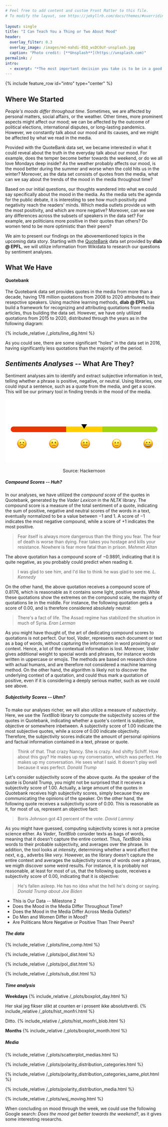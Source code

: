 ```yaml
---
# Feel free to add content and custom Front Matter to this file.
# To modify the layout, see https://jekyllrb.com/docs/themes/#overriding-theme-defaults

layout: single
title: "I Can Teach You a Thing or Two About Mood"
header:
  overlay_filter: 0.3
  overlay_image: /images/md-mahdi-8SQ_wsDC0uY-unsplash.jpg
  caption: "Photo credit: [**Unsplash**](https://unsplash.com)"
permalink: /
intro:
  - excerpt: "*The most important decision you take is to be in a good mood.* -- Voltaire"
---
```


{% include feature_row id="intro" type="center" %}

## Where We Started

_People's moods differ throughout time_. Sometimes, we are affected by personal matters, social affairs, or the weather. Other times, more prominent aspects might affect our mood; we can be affected by the outcome of political elections, international disputes, or long-lasting pandemics. However, we constantly talk about our mood and its causes, and we might be affected by what we read in the media.

Provided with the QuoteBank data set, we became interested in what it could reveal about the truth in the everyday talk about our mood. For example, does the temper become better towards the weekend, or do we all love Mondays deep inside? As the weather probably affects our mood, is the mood better during the summer and worse when the cold hits us in the winter? Moreover, as the data set consists of quotes from the media, what can we say about the trends of the mood in the media throughout time?

Based on our initial questions, our thoughts wandered into what we could say specifically about the mood in the media. As the media sets the agenda for the public debate, it is interesting to see how much positivity and negativity reach the readers' minds. Which media outlets provide us with the most positivity, and which are more negative? Moreover, can we see any differences across the subsets of speakers in the data set? For example, are politicians more positive in their quotes than others? Do women tend to be more optimistic than their peers?

We aim to present our findings on the abovementioned topics in the upcoming data story. Starting with the [QuoteBank](https://dlab.epfl.ch/people/west/pub/Vaucher-Spitz-Catasta-West_WSDM-21.pdf) data set provided by **dlab @ EPFL**, we will utilize information from Wikidata to research our questions by sentiment analyses.

## What We Have

#### Quotebank

The Quotebank data set provides quotes in the media from more than a decade, having 178 million quotations from 2008 to 2020 attributed to their resepctive speakers. Using machine learning methods, **dlab @ EPFL** has build a framework for recognizing and attributing quotations from media articles, thus building the data set. However, we have only utilized quotations from 2015 to 2020, distributed through the years as in the following diagram:

{% include_relative /_plots/line_dig.html %}

As you could see, there are some significant "holes" in the data set in 2016, having significantly less quotations than the majority of the period.


## _Sentiments Analyses_ -- What Are They?

Sentiment analyses aim to identify and extract subjective information in text, telling whether a phrase is positive, negative, or neutral. Using libraries, one could input a sentence, such as a quote from the media, and get a score. This will be our primary tool in finding trends in the mood of the media.

<p style="text-align: center">
<img src="./images/sentiment_tweets.gif" style="position: relative; ">
<figcaption style="position: relative; text-align: center">Source: Hackernoon</figcaption>
</p>

##### _Compound Scores_ -- Huh?

In our analyses, we have utilized the _compound score_ of the quotes in Quotebank, generated by the _Vader Lexicon_ in the _NLTK_ library. The compound score is a measure of the total sentiment of a quote, indicating the sum of positive, negative and neutral scores of the words in a text, eventually normalized to be a value between $-1$ and $1$. A score of $-1$ indicates the most negative compound, while a score of $+1$ indicates the most positive.

<div>
    <blockquote> 
        Fear itself is always more dangerous than the thing you fear. The fear of death is worse than dying. Fear takes you hostage and kills your resistance. Nowhere is fear more fatal than in prison.
        <cite> Mehmet Altan </cite>
     </blockquote>
</div>

The above quotation has a compound score of $-0.9891$, indicating that it is quite negative, as you probably could predict when reading it.

<div>
    <blockquote> 
        I was glad to see him, and I'd like to think he was glad to see me.
        <cite> L. Kennedy </cite>
     </blockquote>
</div>

On the other hand, the above quotation receives a compound score of $0.8176$, which is reasonable as it contains some light, positive words. While these quotations show the extremes on the compound scale, the majority of quotations lie in the middle. For instance, the following quotation gets a score of $0.00$, and is therefore considered absolutely neutral:

<div>
    <blockquote> 
        There's a fact of life. The Assad regime has stabilized the situation in much of Syria.
        <cite> Eran Lerman </cite>
     </blockquote>
</div>

As you might have thought of, the art of dedicating compound scores to quotations is not perfect. Our tool, _Vader_, represents each document or text as a bag of words, without capturing the information in word proximity or context. Hence, a lot of the contextual information is lost. Moreover, _Vader_ gives additional weight to special words and phrases, for instance words written in uppercase or emojis. The methods are based on research done with actual humans, and are therefore not considered a machine learning method. On the other hand, the algorithm is likely not to discover the underlying context of a quotation, and could thus mark a quotation of positive, even if it is considering a deeply serious matter, such as we could see above.

##### _Subjectivity Scores_ -- Uhm?

To make our analyses richer, we will also utilize a measure of _subjectivity_. Here, we use the _TextBlob_ library to compute the subjectivity scores of the quotes in Quotebank, indicating whether a quote's content is subjective, objective or somewhere inbetween. A subjectivity score of $1.00$ indicate the most subjective quotes, while a score of $0.00$ indicate objectivity. Therefore, the subjectivity scores indicate the amount of personal opinions and factual information contained in a text, phrase or quote.

<div>
  <blockquote>
    Think of that. That crazy Nancy. She is crazy. And shifty Schiff. How about this guy? He makes up my conversation, which was perfect. He makes up my conversation. He sees what I said. It doesn't play well because it was perfect.
    <cite> Donald Trump </cite>
  </blockquote>
</div>

Let's consider subjectivity score of the above quote. As the speaker of the quote is Donald Trump, you might not be surprised that it receives a subjectivity score of $1.00$. Actually, a large amount of the quotes in Quotebank receives high subjectivity scores, simply because they are communicating the opinions of the speaker. On the other hand, the following quote receives a subjectivity score of $0.00$. This is reasonable as it, for most of us, represent an objective fact:

<div>
  <blockquote>
    Boris Johnson got 43 percent of the vote.
    <cite> David Lammy </cite>
  </blockquote>
</div>

As you might have guessed, computing subjectivity scores is not a precise science either. As _Vader_, _TextBlob_ consider texts as bags of words, meaning that it doesn't capture the entire context. Thus, _TextBlob_ links words to their probable subjectivity, and averages over the phrase. In addition, the tool looks at _intensity_, determining whether a word affect the next, e.g., adverbs like _very_. However, as the library doesn't capture the entire context and averages the subjectivity scores of words over a phrase, we migth discover some weird results. For instance, it is probably not reasonable, at least for most of us, that the following quote, receives a subjectivity score of $0.00$, indicating that it is objective:

<div>
  <blockquote>
    He's fallen asleep. He has no idea what the hell he's doing or saying.
    <cite> Donald Trump about Joe Biden </cite>
  </blockquote>
</div>

- This is Our Data -- Milestone 2
- Does the Mood in the Media Differ Throughout Time?
- Does the Mood in the Media Differ Across Media Outlets?
- Do Men and Women Differ in Mood?
- Are Politicans More Negative or Positive Than Their Peers?

#### _The data_

{% include_relative /_plots/line_comp.html %}

{% include_relative /_plots/pol_dist.html %}

{% include_relative /_plots/pol_dist.html %}

{% include_relative /_plots/sub_dist.html %}

#### _Time analysis_

**Weekdays**
{% include_relative /_plots/boxplot_day.html %}

Her skal jeg fikser slikt at counten er i prosent ikke absoluttverdi.
{% include_relative /_plots/hist_monfri.html %}

Ditto.
{% include_relative /_plots/hist_monfri_blob.html %}

**Months**
{% include_relative /_plots/boxplot_month.html %}

##### _Media_

{% include_relative /_plots/scatterplot_medias.html %}

{% include_relative /_plots/polarity_distribution_categories.html %}

{% include_relative /_plots/polarity_distribution_categories_same_plot.html %}

{% include_relative /_plots/polarity_distribution_media.html %}

{% include_relative /_plots/wsj_moving.html %}

When concluding on mood through the week, we could use the following Google search: _Does the mood get better towards the weekend?_, as it gives some interesting researchs.
